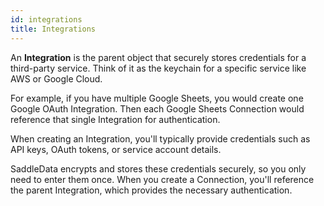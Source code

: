 ```yaml
---
id: integrations
title: Integrations
---
```


An **Integration** is the parent object that securely stores credentials for a third-party service. Think of it as the keychain for a specific service like AWS or Google Cloud.

For example, if you have multiple Google Sheets, you would create one Google OAuth Integration. Then each Google Sheets Connection would reference that single Integration for authentication.

When creating an Integration, you'll typically provide credentials such as API keys, OAuth tokens, or service account details.

SaddleData encrypts and stores these credentials securely, so you only need to enter them once. When you create a Connection, you'll reference the parent Integration, which provides the necessary authentication.
